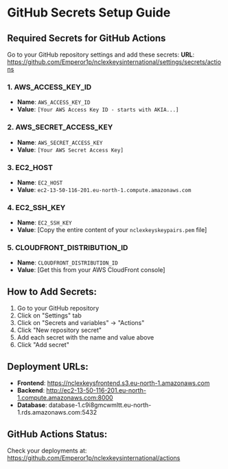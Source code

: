 # GitHub Secrets Setup Guide

## Required Secrets for GitHub Actions

Go to your GitHub repository settings and add these secrets:
**URL**: https://github.com/Emperor1p/nclexkeysinternational/settings/secrets/actions

### 1. AWS_ACCESS_KEY_ID
- **Name**: `AWS_ACCESS_KEY_ID`
- **Value**: `[Your AWS Access Key ID - starts with AKIA...]`

### 2. AWS_SECRET_ACCESS_KEY
- **Name**: `AWS_SECRET_ACCESS_KEY`
- **Value**: `[Your AWS Secret Access Key]`

### 3. EC2_HOST
- **Name**: `EC2_HOST`
- **Value**: `ec2-13-50-116-201.eu-north-1.compute.amazonaws.com`

### 4. EC2_SSH_KEY
- **Name**: `EC2_SSH_KEY`
- **Value**: [Copy the entire content of your `nclexkeyskeypairs.pem` file]

### 5. CLOUDFRONT_DISTRIBUTION_ID
- **Name**: `CLOUDFRONT_DISTRIBUTION_ID`
- **Value**: [Get this from your AWS CloudFront console]

## How to Add Secrets:

1. Go to your GitHub repository
2. Click on "Settings" tab
3. Click on "Secrets and variables" → "Actions"
4. Click "New repository secret"
5. Add each secret with the name and value above
6. Click "Add secret"

## Deployment URLs:

- **Frontend**: https://nclexkeysfrontend.s3.eu-north-1.amazonaws.com
- **Backend**: http://ec2-13-50-116-201.eu-north-1.compute.amazonaws.com:8000
- **Database**: database-1.c9i8gmcwmltt.eu-north-1.rds.amazonaws.com:5432

## GitHub Actions Status:
Check your deployments at: https://github.com/Emperor1p/nclexkeysinternational/actions
